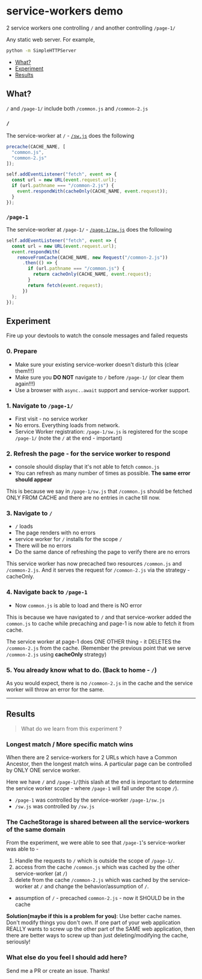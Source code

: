 # service-workers demo

2 service workers one controlling `/` and another controlling `/page-1/`

Any static web server. For example,

```sh
python -m SimpleHTTPServer
```

+ [What?](#what)
+ [Experiment](#experiment)
+ [Results](#results)

## What?

`/` and `/page-1/` include both `/common.js` and `/common-2.js`

### `/`

The service-worker at `/` - [`/sw.js`](sw.js) does the following

```js
precache(CACHE_NAME, [
  "common.js",
  "common-2.js"
]);

self.addEventListener("fetch", event => {
  const url = new URL(event.request.url);
  if (url.pathname === "/common-2.js") {
    event.respondWith(cacheOnly(CACHE_NAME, event.request));
  }
});
```

### `/page-1`

The service-worker at `/page-1/` - [`/page-1/sw.js`](page-1/sw.js) does the following

```js
self.addEventListener("fetch", event => {
  const url = new URL(event.request.url);
  event.respondWith(
    removeFromCache(CACHE_NAME, new Request("/common-2.js"))
      .then(() => {
        if (url.pathname === "/common.js") {
          return cacheOnly(CACHE_NAME, event.request);
        }
        return fetch(event.request);
      })
  );
});
```

## Experiment

Fire up your devtools to watch the console messages and failed requests

### 0. Prepare

+ Make sure your existing service-worker doesn't disturb this (clear them!!!)
+ Make sure you **DO NOT** navigate to `/` before `/page-1/` (or clear them again!!!)
+ Use a browser with `async..await` support and service-worker support.

### 1. Navigate to `/page-1/`

+ First visit - no service worker
+ No errors. Everything loads from network.
+ Service Worker registration: `/page-1/sw.js` is registered for the scope `/page-1/` (note the `/` at the end - important)

### 2. Refresh the page - for the service worker to respond

+ console should display that it's not able to fetch `common.js`
+ You can refresh as many number of times as possible. **The same error should appear**

This is because we say in `/page-1/sw.js` that `/common.js` should be fetched ONLY FROM CACHE and there are no entries in cache till now.

### 3. Navigate to `/`

+ `/` loads
+ The page renders with no errors
+ service worker for `/` installs for the scope `/`
+ There will be no errors
+ Do the same dance of refreshing the page to verify there are no errors

This service worker has now precached two resources `/common.js` and `/common-2.js`. And it serves the request for `/common-2.js` via the strategy - cacheOnly.

### 4. Navigate back to `/page-1`

+ Now `common.js` is able to load and there is NO error

This is because we have navigated to `/` and that service-worker added the `common.js` to cache while precaching and page-1 is now able to fetch it from cache.

The service worker at page-1 does ONE OTHER thing - it DELETES the `/common-2.js` from the cache. (Remember the previous point that we serve `/common-2.js` using **cacheOnly** strategy)

### 5. You already know what to do. (Back to home - `/`)

As you would expect, there is no `/common-2.js` in the cache and the service worker will throw an error for the same.

--------

## Results

> What do we learn from this experiment ?

### Longest match / More specific match wins

When there are 2 service-workers for 2 URLs which have a Common Ancestor, then the longest match wins. A particular page can be controlled by ONLY ONE service worker.

Here we have `/` and `/page-1/`(this slash at the end is important to determine the service worker scope - where `/page-1` will fall under the scope `/`).

+ `/page-1` was controlled by the service-worker `/page-1/sw.js`
+ `/sw.js` was controlled by `/sw.js`

### The CacheStorage is shared between all the service-workers of the same domain

From the experiment, we were able to see that `/page-1`'s service-worker was able to -

1. Handle the requests to `/` which is outside the scope of `/page-1/`.
2. access from the cache `/common.js` which was cached by the other service-worker (at `/`)
3. delete from the cache `/common-2.js` which was cached by the service-worker at `/` and change the behavior/assumption of `/`.
  + assumption of `/` - precached `common-2.js` - now it SHOULD be in the cache

**Solution(maybe if this is a problem for you)**: Use better cache names. Don't modify things you don't own. If one part of your web application REALLY wants to screw up the other part of the SAME web application, then there are better ways to screw up than just deleting/modifying the cache, seriously!

### What else do you feel I should add here?

Send me a PR or create an issue. Thanks!

